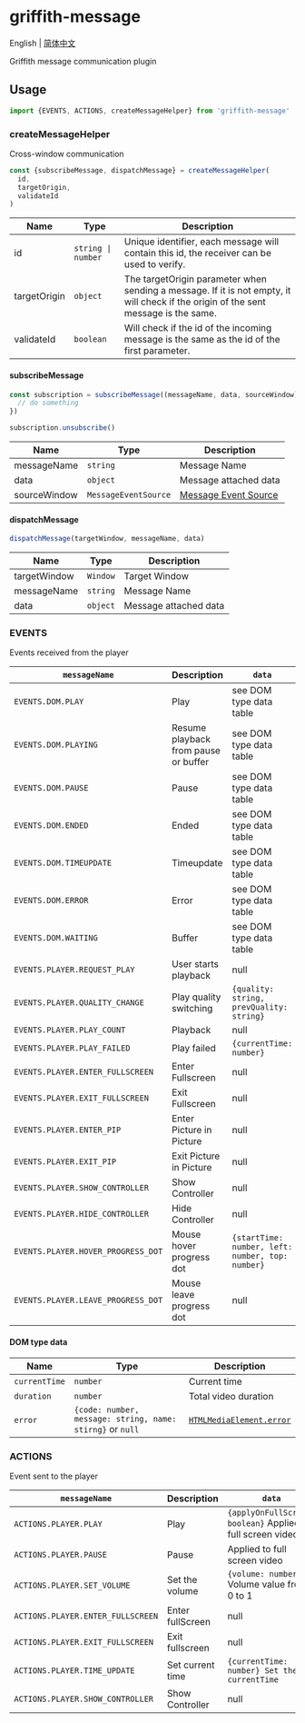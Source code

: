 # griffith-message

English | [简体中文](./README-zh-Hans.md)

Griffith message communication plugin

## Usage

```js
import {EVENTS, ACTIONS, createMessageHelper} from 'griffith-message'
```

### createMessageHelper

Cross-window communication

```js
const {subscribeMessage, dispatchMessage} = createMessageHelper(
  id,
  targetOrigin,
  validateId
)
```

| Name         | Type               | Description                                                                                                                         |
| ------------ | ------------------ | ----------------------------------------------------------------------------------------------------------------------------------- |
| id           | `string \| number` | Unique identifier, each message will contain this id, the receiver can be used to verify.                                           |
| targetOrigin | `object`           | The targetOrigin parameter when sending a message. If it is not empty, it will check if the origin of the sent message is the same. |
| validateId   | `boolean`          | Will check if the id of the incoming message is the same as the id of the first parameter.                                          |

#### subscribeMessage

```js
const subscription = subscribeMessage((messageName, data, sourceWindow) => {
  // do something
})

subscription.unsubscribe()
```

| Name         | Type                 | Description                                |
| ------------ | -------------------- | ------------------------------------------ |
| messageName  | `string`             | Message Name                               |
| data         | `object`             | Message attached data                      |
| sourceWindow | `MessageEventSource` | [Message Event Source][messageeventsource] |

[messageeventsource]: https://developer.mozilla.org/en-US/docs/Web/API/MessageEvent/source 'MessageEventSource'

#### dispatchMessage

```js
dispatchMessage(targetWindow, messageName, data)
```

| Name         | Type     | Description           |
| ------------ | -------- | --------------------- |
| targetWindow | `Window` | Target Window         |
| messageName  | `string` | Message Name          |
| data         | `object` | Message attached data |

### EVENTS

Events received from the player

| `messageName`                      | Description                          | `data`                                           |
| ---------------------------------- | ------------------------------------ | ------------------------------------------------ |
| `EVENTS.DOM.PLAY`                  | Play                                 | see DOM type data table                          |
| `EVENTS.DOM.PLAYING`               | Resume playback from pause or buffer | see DOM type data table                          |
| `EVENTS.DOM.PAUSE`                 | Pause                                | see DOM type data table                          |
| `EVENTS.DOM.ENDED`                 | Ended                                | see DOM type data table                          |
| `EVENTS.DOM.TIMEUPDATE`            | Timeupdate                           | see DOM type data table                          |
| `EVENTS.DOM.ERROR`                 | Error                                | see DOM type data table                          |
| `EVENTS.DOM.WAITING`               | Buffer                               | see DOM type data table                          |
| `EVENTS.PLAYER.REQUEST_PLAY`       | User starts playback                 | null                                             |
| `EVENTS.PLAYER.QUALITY_CHANGE`     | Play quality switching               | `{quality: string, prevQuality: string}`         |
| `EVENTS.PLAYER.PLAY_COUNT`         | Playback                             | null                                             |
| `EVENTS.PLAYER.PLAY_FAILED`        | Play failed                          | `{currentTime: number}`                          |
| `EVENTS.PLAYER.ENTER_FULLSCREEN`   | Enter Fullscreen                     | null                                             |
| `EVENTS.PLAYER.EXIT_FULLSCREEN`    | Exit Fullscreen                      | null                                             |
| `EVENTS.PLAYER.ENTER_PIP`          | Enter Picture in Picture             | null                                             |
| `EVENTS.PLAYER.EXIT_PIP`           | Exit Picture in Picture              | null                                             |
| `EVENTS.PLAYER.SHOW_CONTROLLER`    | Show Controller                      | null                                             |
| `EVENTS.PLAYER.HIDE_CONTROLLER`    | Hide Controller                      | null                                             |
| `EVENTS.PLAYER.HOVER_PROGRESS_DOT` | Mouse hover progress dot             | `{startTime: number, left: number, top: number}` |
| `EVENTS.PLAYER.LEAVE_PROGRESS_DOT` | Mouse leave progress dot             | null                                             |

#### DOM type data

| Name          | Type                                                      | Description                                        |
| ------------- | --------------------------------------------------------- | -------------------------------------------------- |
| `currentTime` | `number`                                                  | Current time                                       |
| `duration`    | `number`                                                  | Total video duration                               |
| `error`       | `{code: number, message: string, name: stirng}` or `null` | [`HTMLMediaElement.error`][htmlmediaelement-error] |

[htmlmediaelement-error]: https://developer.mozilla.org/en-US/docs/Web/API/HTMLMediaElement/error 'HTMLMediaElement.error'

### ACTIONS

Event sent to the player

| `messageName`                     | Description      | `data`                                                      | Status    |
| --------------------------------- | ---------------- | ----------------------------------------------------------- | --------- |
| `ACTIONS.PLAYER.PLAY`             | Play             | `{applyOnFullScreen: boolean}` Applied to full screen video | SUPPORTED |
| `ACTIONS.PLAYER.PAUSE`            | Pause            | Applied to full screen video                                | SUPPORTED |
| `ACTIONS.PLAYER.SET_VOLUME`       | Set the volume   | `{volume: number}` Volume value from 0 to 1                 | SUPPORTED |
| `ACTIONS.PLAYER.ENTER_FULLSCREEN` | Enter fullScreen | null                                                        | SUPPORTED |
| `ACTIONS.PLAYER.EXIT_FULLSCREEN`  | Exit fullscreen  | null                                                        | SUPPORTED |
| `ACTIONS.PLAYER.TIME_UPDATE`      | Set current time | `{currentTime: number} Set the currentTime`                 | SUPPORTED |
| `ACTIONS.PLAYER.SHOW_CONTROLLER`  | Show Controller  | null                                                        | SUPPORTED |
